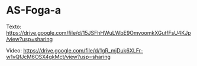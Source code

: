 # AS-Foga-a
Texto:
https://drive.google.com/file/d/15JSFhHWuLWbE9OmyoomkXGutfFsU4KJp/view?usp=sharing

Video:
https://drive.google.com/file/d/1gR_mjDuk6XLFr-w1vQfJcM6OSX4gkMct/view?usp=sharing
